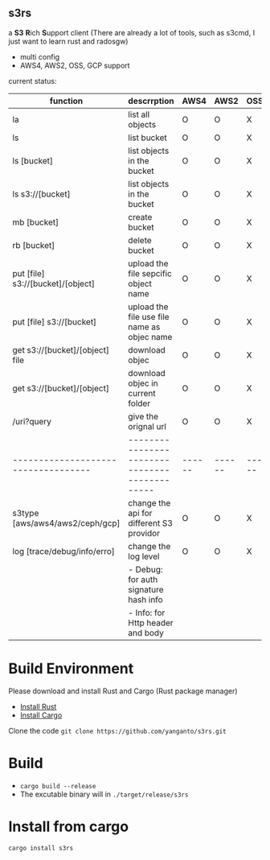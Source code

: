 s3rs 
---
a **S3** **R**ich **S**upport client
(There are already a lot of tools, such as s3cmd, I just want to learn rust and radosgw)  
- multi config
- AWS4, AWS2, OSS, GCP support

current status:  

| function                          | descrrption                                 | AWS4 | AWS2 | OSS | GCP |
|-----------------------------------|---------------------------------------------|------|------|-----|-----|
| la                                | list all objects                            | O    | O    | X   | X   |
| ls                                | list bucket                                 | O    | O    | X   | X   |
| ls [bucket]                       | list objects in the bucket                  | O    | O    | X   | X   |
| ls s3://[bucket]                  | list objects in the bucket                  | O    | O    | X   | X   |
| mb [bucket]                       | create bucket                               | O    | O    | X   | X   |
| rb [bucket]                       | delete bucket                               | O    | O    | X   | X   |
| put [file] s3://[bucket]/[object] | upload the file sepcific object name        | O    | O    | X   | X   |
| put [file] s3://[bucket]          | upload the file use file name as objec name | O    | O    | X   | X   |
| get s3://[bucket]/[object] file   | download objec                              | O    | O    | X   | X   |
| get s3://[bucket]/[object]        | download objec in current folder            | O    | O    | X   | X   |
| /uri?query                        | give the orignal url                        | O    | O    | X   | X   |
|-----------------------------------|---------------------------------------------|------|------|-----|-----|
| s3type [aws/aws4/aws2/ceph/gcp]   | change the api for different S3 providor    | O    | O    | X   | X   |
| log [trace/debug/info/erro]       | change the log level                        | O    | O    | X   | X   |
|                                   | - Debug: for auth signature hash info       |      |      |     |     |
|                                   | - Info: for Http header and body            |      |      |     |     |


# Build Environment
Please download and install Rust and Cargo (Rust package manager)
- [Install Rust](https://www.rust-lang.org/en-US/install.html)
- [Install Cargo](https://crates.io/)

Clone the code
`git clone https://github.com/yanganto/s3rs.git`

# Build
- `cargo build --release`
- The excutable binary will in `./target/release/s3rs`

# Install from cargo
`cargo install s3rs`
